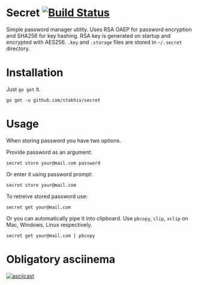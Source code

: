 # Secret [![Build Status](https://travis-ci.org/stakhiv/secret.svg?branch=master)](https://travis-ci.org/stakhiv/secret)
Simple password manager utility. Uses RSA OAEP for password encryption and
SHA256 for key hashing. RSA key is generated on startup and encrypted with
AES256.
`.key` and `.storage` files are stored in `~/.secret` directory.

# Installation
Just `go get` it.

```
go get -u github.com/stakhiv/secret
```

# Usage

When storing password you have two options.

Provide password as an argument:

```
secret store your@mail.com password
```

Or enter it using password prompt:

```
secret store your@mail.com
```

To retreive stored password use:

```
secret get your@mail.com
```

Or you can automatically pipe it into clipboard.
Use `pbcopy`, `clip`, `xclip` on Mac, Windows, Linux respectively.

```
secret get your@mail.com | pbcopy
```

# Obligatory asciinema
[![asciicast](https://asciinema.org/a/bx8a0xm7xfjav90j6s2iba3vd.png)](https://asciinema.org/a/bx8a0xm7xfjav90j6s2iba3vd)
